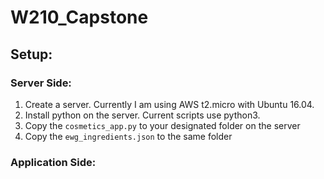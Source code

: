 # W210_Capstone

## Setup:

### Server Side:
1. Create a server. Currently I am using AWS t2.micro with Ubuntu 16.04.
2. Install python on the server. Current scripts use python3.
3. Copy the `cosmetics_app.py` to your designated folder on the server
4. Copy the `ewg_ingredients.json` to the same folder

### Application Side:
